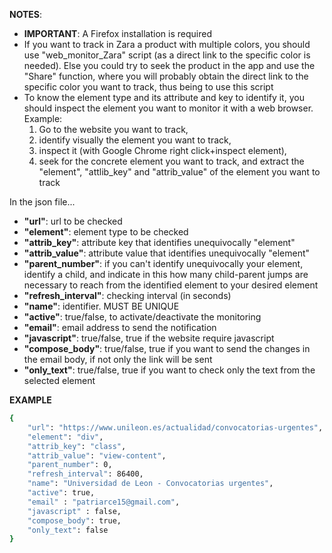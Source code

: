 **NOTES**: 
* **IMPORTANT**: A Firefox installation is required
* If you want to track in Zara a product with multiple colors, you should use "web_monitor_Zara" script (as a direct link to the specific color is needed). Else you could try to seek the product in the app and use the "Share" function, where you will probably obtain the direct link to the specific color you want to track, thus being to use this script
* To know the element type and its attribute and key to identify it, you should inspect the element you want to monitor it with a web browser. Example: 
     1) Go to the website you want to track, 
     2) identify visually the element you want to track, 
     3) inspect it (with Google Chrome right click+inspect element), 
     4) seek for the concrete element you want to track, and extract the "element", "attlib_key" and "attrib_value" of the element you want to track 
 
 
In the json file...
* **"url"**: url to be checked
* **"element"**: element type to be checked
* **"attrib_key"**: attribute key that identifies unequivocally "element"
* **"attrib_value"**: attribute value that identifies unequivocally "element"
* **"parent_number"**: if you can't identify unequivocally your element, identify a child, and indicate in this how many child-parent jumps are necessary to reach from the identified element to your desired element
* **"refresh_interval"**: checking interval (in seconds)
* **"name"**: identifier. MUST BE UNIQUE
* **"active"**: true/false, to activate/deactivate the monitoring
* **"email"**: email address to send the notification
* **"javascript"**: true/false, true if the website require javascript
* **"compose_body"**: true/false, true if you want to send the changes in the email body, if not only the link will be sent
* **"only_text"**: true/false, true if you want to check only the text from the selected element

**EXAMPLE**
```sh
{
	"url": "https://www.unileon.es/actualidad/convocatorias-urgentes",
	"element": "div",
	"attrib_key": "class",
	"attrib_value": "view-content",
	"parent_number": 0,
	"refresh_interval": 86400,
	"name": "Universidad de Leon - Convocatorias urgentes",
	"active": true,
	"email" : "patriarce15@gmail.com",
	"javascript" : false,
	"compose_body": true,
	"only_text": false
}
```